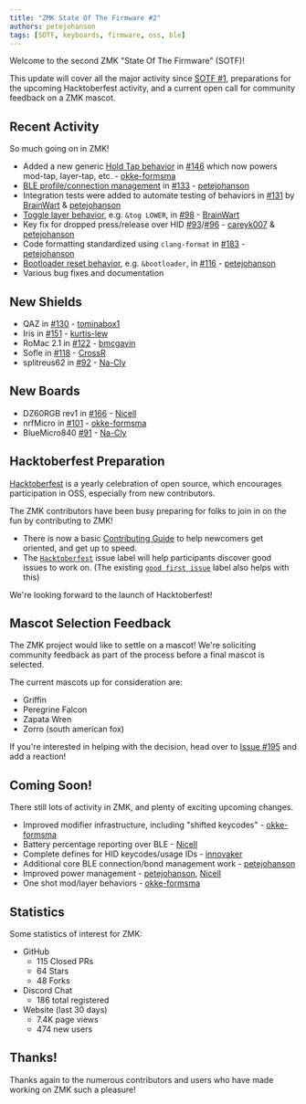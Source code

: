 ```yaml
---
title: "ZMK State Of The Firmware #2"
authors: petejohanson
tags: [SOTF, keyboards, firmware, oss, ble]
---
```


Welcome to the second ZMK "State Of The Firmware" (SOTF)!

This update will cover all the major activity since [SOTF #1](/blog/2020/08/12/zmk-sotf-1), preparations for the upcoming
Hacktoberfest activity, and a current open call for community feedback on a ZMK mascot.

<!-- truncate -->

## Recent Activity

So much going on in ZMK!

- Added a new generic [Hold Tap behavior](https://zmk.dev/docs/behaviors/hold-tap)
  in [#146](https://github.com/zmkfirmware/zmk/pull/146) which now powers mod-tap, layer-tap, etc. - [okke-formsma]
- [BLE profile/connection management](https://zmk.dev/docs/behaviors/bluetooth)
  in [#133](https://github.com/zmkfirmware/zmk/pull/133) - [petejohanson]
- Integration tests were added to automate testing of behaviors in [#131](https://github.com/zmkfirmware/zmk/pull/131) by [BrainWart] & [petejohanson]
- [Toggle layer behavior](https://zmk.dev/docs/behaviors/layers#toggle-layer), e.g. `&tog LOWER`, in
  [#98](https://github.com/zmkfirmware/zmk/pull/98) - [BrainWart]
- Key fix for dropped press/release over HID [#93](https://github.com/zmkfirmware/zmk/pull/93)/[#96](https://github.com/zmkfirmware/zmk/pull/96) - [careyk007](https://github.com/careyk007) & [petejohanson]
- Code formatting standardized using `clang-format` in [#183](https://github.com/zmkfirmware/zmk/pull/183) - [petejohanson]
- [Bootloader reset behavior](https://zmk.dev/docs/behaviors/reset#bootloader-reset), e.g. `&bootloader`, in [#116](https://github.com/zmkfirmware/zmk/pull/116) - [petejohanson]
- Various bug fixes and documentation

## New Shields

- QAZ in [#130](https://github.com/zmkfirmware/zmk/pull/130) - [tominabox1](https://github.com/tominabox1)
- Iris in [#151](https://github.com/zmkfirmware/zmk/pull/151) - [kurtis-lew](https://github.com/kurtis-lew)
- RoMac 2.1 in [#122](https://github.com/zmkfirmware/zmk/pull/122) - [bmcgavin](https://github.com/bmcgavin)
- Sofle in [#118](https://github.com/zmkfirmware/zmk/pull/118) - [CrossR](https://github.com/CrossR)
- splitreus62 in [#92](https://github.com/zmkfirmware/zmk/pull/92) - [Na-Cly](https://github.com/Na-Cly)

## New Boards

- DZ60RGB rev1 in [#166](https://github.com/zmkfirmware/zmk/pull/166) - [Nicell]
- nrfMicro in [#101](https://github.com/zmkfirmware/zmk/pull/101) - [okke-formsma]
- BlueMicro840 [#91](https://github.com/zmkfirmware/zmk/pull/91) - [Na-Cly](https://github.com/Na-Cly)

## Hacktoberfest Preparation

[Hacktoberfest](https://hacktoberfest.digitalocean.com/) is a yearly celebration of open source,
which encourages participation in OSS, especially from new contributors.

The ZMK contributors have been busy preparing for folks to join in on the fun by contributing to
ZMK!

- There is now a basic [Contributing Guide](https://github.com/zmkfirmware/zmk/blob/main/CONTRIBUTING.md) to help newcomers get oriented, and get up to speed.
- The [`Hacktoberfest`](https://github.com/zmkfirmware/zmk/issues?q=is%3Aissue+is%3Aopen+label%3AHacktoberfest)
  issue label will help participants discover good issues to work on.
  (The existing [`good first issue`](https://github.com/zmkfirmware/zmk/issues?q=is%3Aissue+is%3Aopen+label%3A%22good+first+issue%22) label also helps with this)

We're looking forward to the launch of Hacktoberfest!

## Mascot Selection Feedback

The ZMK project would like to settle on a mascot! We're soliciting community feedback as part of
the process before a final mascot is selected.

The current mascots up for consideration are:

- Griffin
- Peregrine Falcon
- Zapata Wren
- Zorro (south american fox)

If you're interested in helping with the decision, head over to [Issue #195](https://github.com/zmkfirmware/zmk/issues/195) and add a reaction!

## Coming Soon!

There still lots of activity in ZMK, and plenty of exciting upcoming changes.

- Improved modifier infrastructure, including "shifted keycodes" - [okke-formsma]
- Battery percentage reporting over BLE - [Nicell]
- Complete defines for HID keycodes/usage IDs - [innovaker](https://github.com/innovaker)
- Additional core BLE connection/bond management work - [petejohanson]
- Improved power management - [petejohanson], [Nicell]
- One shot mod/layer behaviors - [okke-formsma]

## Statistics

Some statistics of interest for ZMK:

- GitHub
  - 115 Closed PRs
  - 64 Stars
  - 48 Forks
- Discord Chat
  - 186 total registered
- Website (last 30 days)
  - 7.4K page views
  - 474 new users

## Thanks!

Thanks again to the numerous contributors and users who have made working on ZMK such a pleasure!

[okke-formsma]: https://github.com/okke-formsma
[nicell]: https://github.com/Nicell
[petejohanson]: https://github.com/petejohanson
[brainwart]: https://github.com/BrainWart
